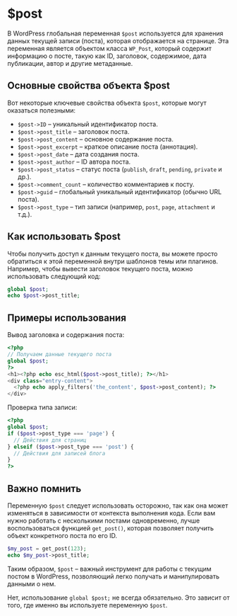 # $post
В WordPress глобальная переменная `$post` используется для хранения данных текущей записи (поста), которая отображается на странице. Эта переменная является объектом класса `WP_Post`, который содержит информацию о посте, такую как ID, заголовок, содержимое, дата публикации, автор и другие метаданные.

## Основные свойства объекта $post
Вот некоторые ключевые свойства объекта `$post`, которые могут оказаться полезными:

- `$post->ID` – уникальный идентификатор поста.
- `$post->post_title` – заголовок поста.
- `$post->post_content` – основное содержание поста.
- `$post->post_excerpt` – краткое описание поста (аннотация).
- `$post->post_date` – дата создания поста.
- `$post->post_author` – ID автора поста.
- `$post->post_status` – статус поста (`publish`, `draft`, `pending`, `private` и др.).
- `$post->comment_count` – количество комментариев к посту.
- `$post->guid` – глобальный уникальный идентификатор (обычно URL поста).
- `$post->post_type` – тип записи (например, `post`, `page`, `attachment` и т.д.).

## Как использовать $post
Чтобы получить доступ к данным текущего поста, вы можете просто обратиться к этой переменной внутри шаблонов темы или плагинов. Например, чтобы вывести заголовок текущего поста, можно использовать следующий код:

```php
global $post;
echo $post->post_title;
```

## Примеры использования
Вывод заголовка и содержания поста:

```php
<?php
// Получаем данные текущего поста
global $post;
?>
<h1><?php echo esc_html($post->post_title); ?></h1>
<div class="entry-content">
  <?php echo apply_filters('the_content', $post->post_content); ?>
</div>
```

Проверка типа записи:
```php
<?php
global $post;
if ($post->post_type === 'page') {
  // Действия для страниц
} elseif ($post->post_type === 'post') {
  // Действия для записей блога
}
?>
```

## Важно помнить
Переменную `$post` следует использовать осторожно, так как она может изменяться в зависимости от контекста выполнения кода. Если вам нужно работать с несколькими постами одновременно, лучше воспользоваться функцией `get_post()`, которая позволяет получить объект конкретного поста по его ID.

```php
$my_post = get_post(123);
echo $my_post->post_title;
```

Таким образом, `$post` – важный инструмент для работы с текущим постом в WordPress, позволяющий легко получать и манипулировать данными о нем.

Нет, использование `global $post;` не всегда обязательно. Это зависит от того, где именно вы используете переменную `$post`.
